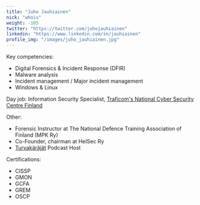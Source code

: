 ```yaml
---
title: "Juho Jauhiainen"
nick: "whois"
weight: -105
twitter: "https://twitter.com/juhojauhiainen"
linkedin: "https://www.linkedin.com/in/jauhiainen"
profile_img: "/images/juho_jauhiainen.jpg"
---
```


Key competencies:
* Digital Forensics & Incident Response (DFIR)
* Malware analysis
* Incident management / Major incident management
* Windows & Linux

Day job: Information Security Specialist, [Traficom's National Cyber Security Centre Finland](https://www.kyberturvallisuuskeskus.fi/en/)

Other:
* Forensic Instructor at The National Defence Training Association of Finland (MPK Ry)
* Co-Founder, chairman at HelSec Ry
* [Turvakäräjät](https://turvakarajat.fi/) Podcast Host

Certifications:
* CISSP
* GMON
* GCFA
* GREM
* OSCP
